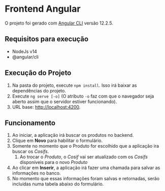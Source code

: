 # Frontend Angular

O projeto foi gerado com [Angular CLI](https://github.com/angular/angular-cli) versão 12.2.5.

## Requisitos para execução
- NodeJs v14
- @angular/cli

## Execução do Projeto

1. Na pasta do projeto, execute `npm install`. Isso irá baixar as dependências do projeto.
2. Execute `ng serve [-o]` (O atributo `-o` faz com que o navegador seja aberto assim que o servidor estiver funcionando).
3. URL base: <http://localhost:4200>.

## Funcionamento
1. Ao iniciar, a aplicação irá buscar os produtos no backend.
2. Clique em **Novo** para habilitar o formulário.
3. Somente no momento que o Produto for escolhido que a aplicação ira buscar os _Cosifs_.
   1. Ao trocar o _Produto_, o _Cosif_ vai ser atualizado com os _Cosifs_ disponíveis para o novo _Produto_
4. Ao clicar em **Inserir**, a aplicação irá fazer uma chamada para salvar as informações no banco.
5. No momento que essas informações foram salvas e retornadas, serão incluídas numa tabela abaixo do formulário.
